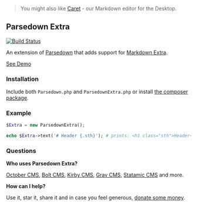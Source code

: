 > You might also like [Caret](http://caret.io?ref=parsedown) - our Markdown editor for the Desktop.<!-- markdown-link-check-disable-line -->

## Parsedown Extra
<!-- markdown-link-check-disable-next-line -->
[![Build Status](https://img.shields.io/travis/erusev/parsedown-extra/master.svg?style=flat-square)](https://travis-ci.org/erusev/parsedown-extra)

An extension of [Parsedown](http://parsedown.org) that adds support for [Markdown Extra](https://michelf.ca/projects/php-markdown/extra/).

[See Demo](http://parsedown.org/extra/)

### Installation

Include both `Parsedown.php` and `ParsedownExtra.php` or install [the composer package](https://packagist.org/packages/erusev/parsedown-extra).

### Example

``` php
$Extra = new ParsedownExtra();

echo $Extra->text('# Header {.sth}'); # prints: <h1 class="sth">Header</h1>
```

### Questions

**Who uses Parsedown Extra?**

[October CMS](http://octobercms.com/), [Bolt CMS](http://bolt.cm/), [Kirby CMS](http://getkirby.com/), [Grav CMS](http://getgrav.org/), [Statamic CMS](http://www.statamic.com/) and more.

**How can I help?**

Use it, star it, share it and in case you feel generous, [donate some money](https://www.paypal.com/cgi-bin/webscr?cmd=_s-xclick&hosted_button_id=528P3NZQMP8N2).
